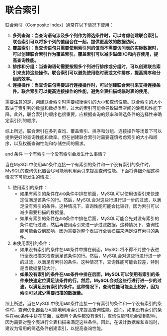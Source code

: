 #  联合索引





联合索引（Composite Index）通常在以下情况下使用：

1. **多列查询：当查询语句涉及多个列作为筛选条件时，可以考虑创建联合索引。联合索引可以将多个列的值组合在一起，提供更高效的数据访问。**
2. **覆盖索引：当查询语句只需要使用索引列的值而不需要访问表的实际数据时，可以创建联合索引作为覆盖索引。覆盖索引可以减少磁盘I/O和内存使用，提高查询性能。**
3. **排序和分组：当查询语句需要按照多个列进行排序或分组时，可以创建联合索引来支持这些操作。联合索引可以避免使用临时表或文件排序，提高排序和分组的效率。**
4. **连接操作：当查询语句需要进行连接操作时，可以创建联合索引来支持连接条件。联合索引可以提高连接操作的性能，避免全表扫描或临时表的使用。**

需要注意的是，创建联合索引时需要权衡索引的大小和查询性能。联合索引的大小取决于索引列的数量和数据类型，过大的索引可能会导致磁盘空间的浪费和性能下降。此外，联合索引的顺序也很重要，应根据查询的频率和筛选条件的选择性来确定索引列的顺序。

综上所述，联合索引在多列查询、覆盖索引、排序和分组、连接操作等场景下可以提供更好的查询性能和效率。但在创建联合索引时需要谨慎考虑索引的大小和顺序，以及权衡查询性能和存储空间的需求。





and 条件 一个有索引一个没有索引会发生什么事情？

当在MySQL中使用`AND`条件连接一个有索引的条件和一个没有索引的条件时，MySQL的查询优化器会尽可能地利用索引来提高查询性能。下面将详细介绍这种情况下可能发生的情况：

1. 使用索引的条件：
   - 如果有索引的条件在`AND`条件中排在前面，MySQL可以使用该索引来快速定位满足该条件的行。然后，MySQL会对这些行进行进一步的过滤，以满足没有索引的条件。这种情况下，查询性能可能会比较好，因为索引可以减少需要扫描的数据量。
   - 如果有索引的条件在`AND`条件中排在后面，MySQL可能会先对没有索引的条件进行过滤，然后再使用索引来进一步过滤数据。这种情况下，查询性能可能会受到影响，因为需要对整个表进行全表扫描来满足没有索引的条件。
2. 未使用索引的条件：
   - 如果没有索引的条件在`AND`条件中排在前面，MySQL将不得不对整个表进行全表扫描来检查满足该条件的行。然后，MySQL会对这些行进行进一步的过滤，以满足有索引的条件。这种情况下，查询性能可能会较差，特别是当数据量较大时。
   - **如果没有索引的条件在`AND`条件中排在后面，MySQL可以使用有索引的条件来快速定位满足该条件的行。然后，MySQL会对这些行进行进一步的过滤，以满足没有索引的条件。这种情况下，查询性能可能会比较好，因为索引可以减少需要扫描的数据量。**

综上所述，当在MySQL中使用`AND`条件连接一个有索引的条件和一个没有索引的条件时，查询优化器会尽可能地利用索引来提高查询性能。然而，如果没有索引的条件在`AND`条件中排在前面，或者两个条件都没有索引，查询性能可能会受到影响，因为需要对整个表进行全表扫描来满足这些条件。因此，在设计数据库和查询时，建议为常用的筛选条件创建索引，以提高查询性能。